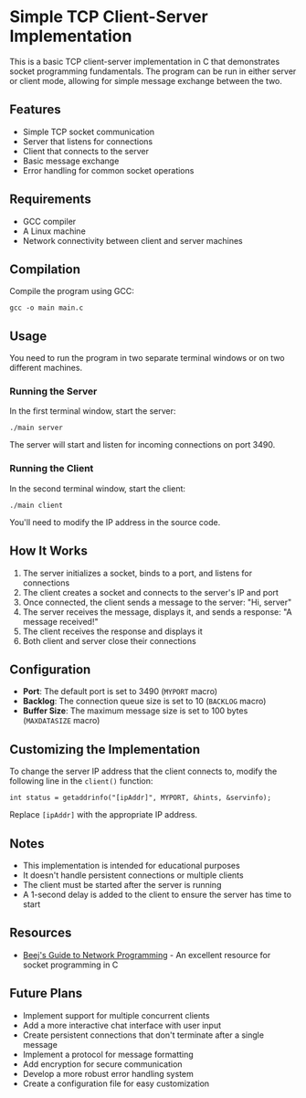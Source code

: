 
<h1>Simple TCP Client-Server Implementation</h1>

<p>This is a basic TCP client-server implementation in C that demonstrates socket programming fundamentals. The program can be run in either server or client mode, allowing for simple message exchange between the two.</p>

<h2>Features</h2>
<ul>
    <li>Simple TCP socket communication</li>
    <li>Server that listens for connections</li>
    <li>Client that connects to the server</li>
    <li>Basic message exchange</li>
    <li>Error handling for common socket operations</li>
</ul>

<h2>Requirements</h2>
<ul>
    <li>GCC compiler</li>
    <li>A Linux machine</li>
    <li>Network connectivity between client and server machines</li>
</ul>

<h2>Compilation</h2>
<p>Compile the program using GCC:</p>
<pre><code>gcc -o main main.c</code></pre>

<h2>Usage</h2>
<p>You need to run the program in two separate terminal windows or on two different machines.</p>

<h3>Running the Server</h3>
<p>In the first terminal window, start the server:</p>
<pre><code>./main server</code></pre>
<p>The server will start and listen for incoming connections on port 3490.</p>

<h3>Running the Client</h3>
<p>In the second terminal window, start the client:</p>
<pre><code>./main client</code></pre>
<p>You'll need to modify the IP address in the source code.</p>

<h2>How It Works</h2>
<ol>
    <li>The server initializes a socket, binds to a port, and listens for connections</li>
    <li>The client creates a socket and connects to the server's IP and port</li>
    <li>Once connected, the client sends a message to the server: "Hi, server"</li>
    <li>The server receives the message, displays it, and sends a response: "A message received!"</li>
    <li>The client receives the response and displays it</li>
    <li>Both client and server close their connections</li>
</ol>

<h2>Configuration</h2>
<ul>
    <li><strong>Port</strong>: The default port is set to 3490 (<code>MYPORT</code> macro)</li>
    <li><strong>Backlog</strong>: The connection queue size is set to 10 (<code>BACKLOG</code> macro)</li>
    <li><strong>Buffer Size</strong>: The maximum message size is set to 100 bytes (<code>MAXDATASIZE</code> macro)</li>
</ul>

<h2>Customizing the Implementation</h2>
<p>To change the server IP address that the client connects to, modify the following line in the <code>client()</code> function:</p>
<pre><code>int status = getaddrinfo("[ipAddr]", MYPORT, &hints, &servinfo);</code></pre>
<p>Replace <code>[ipAddr]</code> with the appropriate IP address.</p>

<h2>Notes</h2>
<div class="note">
    <ul>
        <li>This implementation is intended for educational purposes</li>
        <li>It doesn't handle persistent connections or multiple clients</li>
        <li>The client must be started after the server is running</li>
        <li>A 1-second delay is added to the client to ensure the server has time to start</li>
    </ul>
</div>

<h2>Resources</h2>
<ul>
    <li><a href="https://beej.us/guide/bgnet/html//index.html" target="_blank">Beej's Guide to Network Programming</a> - An excellent resource for socket programming in C</li>
</ul>

<h2>Future Plans</h2>
<div class="future-plan">
    <ul>
        <li>Implement support for multiple concurrent clients</li>
        <li>Add a more interactive chat interface with user input</li>
        <li>Create persistent connections that don't terminate after a single message</li>
        <li>Implement a protocol for message formatting</li>
        <li>Add encryption for secure communication</li>
        <li>Develop a more robust error handling system</li>
        <li>Create a configuration file for easy customization</li>
    </ul>
</div>
